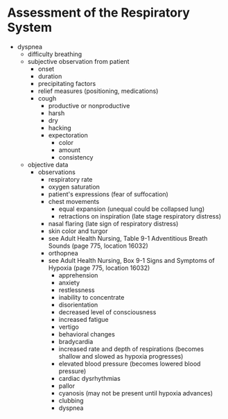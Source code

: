 # Assessment of the Respiratory System
- dyspnea
    - difficulty breathing
    - subjective observation from patient
        - onset
        - duration
        - precipitating factors
        - relief measures (positioning, medications)
        - cough
            - productive or nonproductive
            - harsh
            - dry
            - hacking
            - expectoration
                - color
                - amount
                - consistency
    - objective data
        - observations
            - respiratory rate
            - oxygen saturation
            - patient's expressions (fear of suffocation)
            - chest movements
                - equal expansion (unequal could be collapsed lung)
                - retractions on inspiration (late stage respiratory distress)
            - nasal flaring (late sign of respiratory distress)
            - skin color and turgor
            - see Adult Health Nursing, Table 9-1 Adventitious Breath Sounds (page 775, location 16032)
            - orthopnea
            - see Adult Health Nursing, Box 9-1 Signs and Symptoms of Hypoxia (page 775, location 16032)
                - apprehension
                - anxiety
                - restlessness
                - inability to concentrate
                - disorientation
                - decreased level of consciousness
                - increased fatigue
                - vertigo
                - behavioral changes
                - bradycardia
                - increased rate and depth of respirations (becomes shallow and slowed as hypoxia progresses)
                - elevated blood pressure (becomes lowered blood pressure)
                - cardiac dysrhythmias
                - pallor
                - cyanosis (may not be present until hypoxia advances)
                - clubbing
                - dyspnea